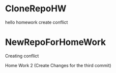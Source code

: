 # CloneRepoHW
hello homework
create conflict
# NewRepoForHomeWork
Creating conflict

Home Work 2 (Create Changes for the third commit)